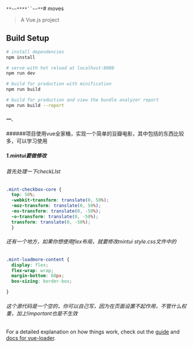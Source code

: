 `**~~****``~~**`# moves

> A Vue.js project

## Build Setup

``` bash
# install dependencies
npm install

# serve with hot reload at localhost:8080
npm run dev

# build for production with minification
npm run build

# build for production and view the bundle analyzer report
npm run build --report
```
#### 一.
######项目使用vue全家桶，实现一个简单的豆瓣电影，其中包括的东西比较多，可以学习使用
##### 1.mintui要做修改
###### 首先处理一下checkLIst

```css
.mint-checkbox-core {
  top: 50%;
  -webkit-transform: translate(0, 50%);
  -moz-transform: translate(0, 50%);
  -ms-transform: translate(0, -50%);
  -o-transform: translate(0, -50%);
  transform: translate(0, -50%);
  }
```
###### 还有一个地方，如果你想使用flex布局，就要修改mintui style.css文件中的
```css
.mint-loadmore-content {
  display: flex;
  flex-wrap: wrap;
  margin-bottom: 60px;
  box-sizing: border-box;

}
```  
###### 这个源代码是一个空的，你可以自己写，因为在页面设置不起作用，不管什么权重，加上!important也是不生效    
For a detailed explanation on how things work, check out the [guide](http://vuejs-templates.github.io/webpack/) and [docs for vue-loader](http://vuejs.github.io/vue-loader).
